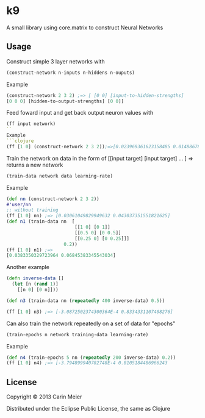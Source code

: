 # k9

A small library using core.matrix to construct Neural Networks

## Usage

Construct simple 3 layer networks with

```clojure
(construct-network n-inputs n-hiddens n-ouputs)
```
Example
```clojure
(construct-network 2 3 2) ;=> [ [0 0] [input-to-hidden-strengths]
[0 0 0] [hidden-to-output-strengths] [0 0]]
```

Feed foward input and get back output neuron values with
```clojure
(ff input network)
``
Example
```clojure
(ff [1 0] (construct-network 2 3 2));=>[0.023969361623158485 0.014886788800864243]
```

Train the network on data in the form of [[input target]
[input target] ... ] => returns a new network

```clojure
(train-data network data learning-rate)
```

Example
```clojure
(def nn (construct-network 2 3 2))
#'user/nn
;; without training
(ff [1 0] nn) ;=> [0.03061049829949632 0.043037351551821625]
(def n1 (train-data nn  [
                         [[1 0] [0 1]]
                         [[0.5 0] [0 0.5]]
                         [[0.25 0] [0 0.25]]]
                     0.2))
(ff [1 0] n1) ;=>
[0.0383350329723964 0.06845383345543034]
````

Another example
```clojure
(defn inverse-data []
  (let [n (rand 1)]
    [[n 0] [0 n]]))

(def n3 (train-data nn (repeatedly 400 inverse-data) 0.5))

(ff [1 0] n3) ;=> [-3.0872502374300364E-4 0.8334331107408276]
````

Can also train the network repeatedly on a set of data for "epochs"
```clojure
(train-epochs n network training-data learning-rate)
```

Example
```clojure
(def n4 (train-epochs 5 nn (repeatedly 200 inverse-data) 0.2))
(ff [1 0] n4) ;=> [-3.794899940782748E-4 0.8105184486966243
```


## License

Copyright © 2013 Carin Meier

Distributed under the Eclipse Public License, the same as Clojure
